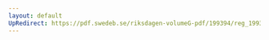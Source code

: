 ```yaml
---
layout: default
UpRedirect: https://pdf.swedeb.se/riksdagen-volumeG-pdf/199394/reg_199394/reg_199394_0214.pdf
---
```

